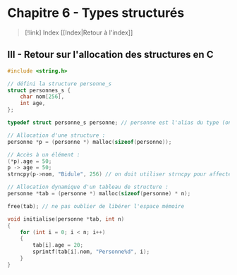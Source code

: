 # Chapitre 6 - Types structurés

> [!link] Index
> [[Index|Retour à l'index]]

## III - Retour sur l'allocation des structures en C

```c
#include <string.h>

// défini la structure personne_s
struct personnes_s { 
	char nom[256],
	int age,
}; 

typedef struct personne_s personne; // personne est l'alias du type (on le renomme)
```

```c
// Allocation d'une structure :
personne *p = (personne *) malloc(sizeof(personne));
```

```c
// Accès à un élément :
(*p).age = 50;
p -> age = 50;
strncpy(p->nom, "Bidule", 256) // on doit utiliser strncpy pour affecter des chaines de caractères
```

```c
// Allocation dynamique d'un tableau de structure :
personne *tab = (personne *) malloc(sizeof(personne) * n);

free(tab); // ne pas oublier de libérer l'espace mémoire
```

```c
void initialise(personne *tab, int n)
{
	for (int i = 0; i < n; i++)
	{
		tab[i].age = 20;
		sprintf(tab[i].nom, "Personne%d", i);
	}
}
```